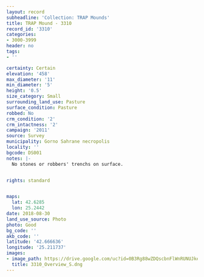 ```yaml
---
layout: record
subheadline: 'Collection: TRAP Mounds'
title: TRAP Mound - 3310
record_id: '3310'
categories:
- 3000-3999
header: no
tags:
- ''

certainty: Certain
elevation: '458'
max_diameter: '11'
min_diameter: '5'
height: '0.5'
size_category: Small
surrounding_land_use: Pasture
surface_condition: Pasture
robbed: No
crm_condition: '2'
crm_intactness: '2'
campaign: '2011'
source: Survey
municipality: Gorno Sahrane necropolis
locality: ''
bgcode: DS001
notes: |-
  No stones or robbers' trenchs on surface.


rights: standard


maps:
  lat: 42.6285
  lon: 25.2442
date: 2018-08-30
land_use_source: Photo
photo: Good
bg_code: ''
akb_code: ''
latitude: '42.666636'
longitude: '25.211737'
images:
- image_path: https://drive.google.com/uc?id=0B3Rg88wZDQscbnFlWnRUNUJkeE0
  title: 3310_Overview_S.dng
---
```

